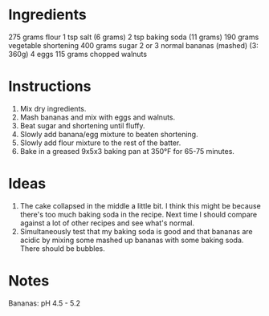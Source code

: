 Ingredients
===========
275 grams flour
1 tsp salt (6 grams)
2 tsp baking soda (11 grams)
190 grams vegetable shortening
400 grams sugar
2 or 3 normal bananas (mashed)  (3: 360g)
4 eggs
115 grams chopped walnuts

Instructions
============
1. Mix dry ingredients.
2. Mash bananas and mix with eggs and walnuts.
3. Beat sugar and shortening until fluffy.
4. Slowly add banana/egg mixture to beaten shortening.
5. Slowly add flour mixture to the rest of the batter.
6. Bake in a greased 9x5x3 baking pan at 350°F for 65-75 minutes.

Ideas
=====
1. The cake collapsed in the middle a little bit.  I think this might be 
   because there's too much baking soda in the recipe.  Next time I should 
   compare against a lot of other recipes and see what's normal.
2. Simultaneously test that my baking soda is good and that bananas are acidic 
   by mixing some mashed up bananas with some baking soda.  There should be 
   bubbles.

Notes
=====
Bananas: pH 4.5 - 5.2
